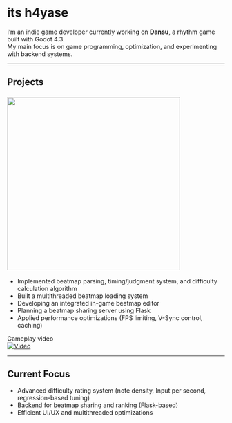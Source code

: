 #  its h4yase

I’m an indie game developer currently working on **Dansu**, a rhythm game built with Godot 4.3.  
My main focus is on game programming, optimization, and experimenting with backend systems.  

---

## Projects
### <img src="https://img.itch.zone/aW1nLzIxMTk4NzU4LnBuZw==/original/VEnZ1V.png" width="400">  
- Implemented beatmap parsing, timing/judgment system, and difficulty calculation algorithm  
- Built a multithreaded beatmap loading system  
- Developing an integrated in-game beatmap editor  
- Planning a beatmap sharing server using Flask  
- Applied performance optimizations (FPS limiting, V-Sync control, caching)  


Gameplay video  
  [![Video](https://img.youtube.com/vi/xgMJnZfRtF8/0.jpg)](https://youtu.be/xgMJnZfRtF8)



---

## Current Focus
- Advanced difficulty rating system (note density, Input per second, regression-based tuning)  
- Backend for beatmap sharing and ranking (Flask-based)  
- Efficient UI/UX and multithreaded optimizations

